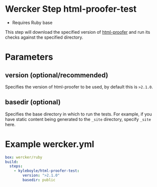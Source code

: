 # Wercker Step html-proofer-test

* Requires Ruby base

This step will download the specified version of [html-proofer](https://github.com/gjtorikian/html-proofer) and run its checks against the specified directory.

# Parameters

## version (optional/recommended)

Specifies the version of html-proofer to be used, by default this is `>2.1.0`. 

## basedir (optional)
Specifies the base directory in which to run the tests. For example, if you have static content being generated to the `_site` directory, specify `_site` here.

# Example wercker.yml

```yml
box: wercker/ruby
build:
  steps:
    - kyleboyle/html-proofer-test:
        version: ">2.1.0"
        basedir: public
```